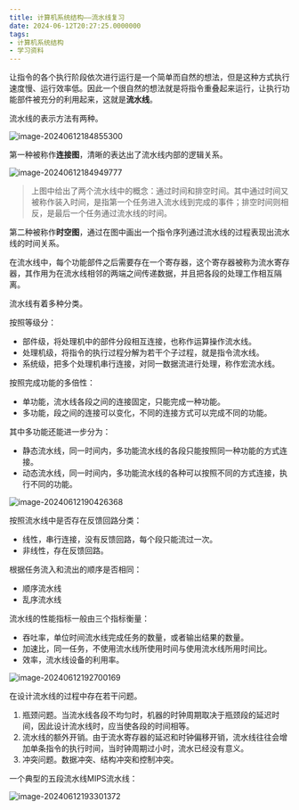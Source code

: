 ```yaml
---
title: 计算机系统结构——流水线复习
date: 2024-06-12T20:27:25.0000000
tags:
- 计算机系统结构
- 学习资料
---
```



让指令的各个执行阶段依次进行运行是一个简单而自然的想法，但是这种方式执行速度慢、运行效率低。因此一个很自然的想法就是将指令重叠起来运行，让执行功能部件被充分的利用起来，这就是**流水线**。

流水线的表示方法有两种。

![image-20240612184855300](computer-architecture-pipeline/image-20240612184855300.webp)

第一种被称作**连接图**，清晰的表达出了流水线内部的逻辑关系。

![image-20240612184949777](computer-architecture-pipeline/image-20240612184949777.webp)

> 上图中给出了两个流水线中的概念：通过时间和排空时间。其中通过时间又被称作装入时间，是指第一个任务进入流水线到完成的事件；排空时间则相反，是最后一个任务通过流水线的时间。

第二种被称作**时空图**，通过在图中画出一个指令序列通过流水线的过程表现出流水线的时间关系。

在流水线中，每个功能部件之后需要存在一个寄存器，这个寄存器被称为流水寄存器，其作用为在流水线相邻的两端之间传递数据，并且把各段的处理工作相互隔离。

流水线有着多种分类。

按照等级分：

- 部件级，将处理机中的部件分段相互连接，也称作运算操作流水线。
- 处理机级，将指令的执行过程分解为若干个子过程，就是指令流水线。
- 系统级，把多个处理机串行连接，对同一数据流进行处理，称作宏流水线。

按照完成功能的多倍性：

- 单功能，流水线各段之间的连接固定，只能完成一种功能。
- 多功能，段之间的连接可以变化，不同的连接方式可以完成不同的功能。

其中多功能还能进一步分为：

- 静态流水线，同一时间内，多功能流水线的各段只能按照同一种功能的方式连接。
- 动态流水线，同一时间内，多功能流水线的各种可以按照不同的方式连接，执行不同的功能。

![image-20240612190426368](computer-architecture-pipeline/image-20240612190426368.webp)

按照流水线中是否存在反馈回路分类：

- 线性，串行连接，没有反馈回路，每个段只能流过一次。
- 非线性，存在反馈回路。

根据任务流入和流出的顺序是否相同：

- 顺序流水线
- 乱序流水线

流水线的性能指标一般由三个指标衡量：

- 吞吐率，单位时间流水线完成任务的数量，或者输出结果的数量。
- 加速比，同一任务，不使用流水线所使用时间与使用流水线所用时间比。
- 效率，流水线设备的利用率。

![image-20240612192700169](computer-architecture-pipeline/image-20240612192700169.webp)

在设计流水线的过程中存在若干问题。

1. 瓶颈问题。当流水线各段不均匀时，机器的时钟周期取决于瓶颈段的延迟时间，因此设计流水线时，应当使各段的时间相等。
2. 流水线的额外开销。由于流水寄存器的延迟和时钟偏移开销，流水线往往会增加单条指令的执行时间，当时钟周期过小时，流水已经没有意义。
3. 冲突问题。数据冲突、结构冲突和控制冲突。

一个典型的五段流水线MIPS流水线：

![image-20240612193301372](computer-architecture-pipeline/image-20240612193301372.webp)





